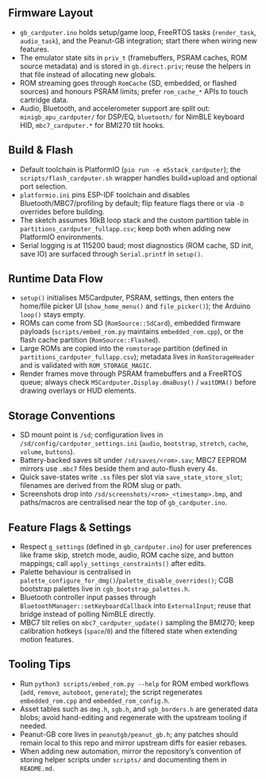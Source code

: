 ## Firmware Layout
- `gb_cardputer.ino` holds setup/game loop, FreeRTOS tasks (`render_task`, `audio_task`), and the Peanut-GB integration; start there when wiring new features.
- The emulator state sits in `priv_t` (framebuffers, PSRAM caches, ROM source metadata) and is stored in `gb.direct.priv`; reuse the helpers in that file instead of allocating new globals.
- ROM streaming goes through `RomCache` (SD, embedded, or flashed sources) and honours PSRAM limits; prefer `rom_cache_*` APIs to touch cartridge data.
- Audio, Bluetooth, and accelerometer support are split out: `minigb_apu_cardputer/` for DSP/EQ, `bluetooth/` for NimBLE keyboard HID, `mbc7_cardputer.*` for BMI270 tilt hooks.

## Build & Flash
- Default toolchain is PlatformIO (`pio run -e m5stack_cardputer`); the `scripts/flash_cardputer.sh` wrapper handles build+upload and optional port selection.
- `platformio.ini` pins ESP-IDF toolchain and disables Bluetooth/MBC7/profiling by default; flip feature flags there or via `-D` overrides before building.
- The sketch assumes 16kB loop stack and the custom partition table in `partitions_cardputer_fullapp.csv`; keep both when adding new PlatformIO environments.
- Serial logging is at 115200 baud; most diagnostics (ROM cache, SD init, save IO) are surfaced through `Serial.printf` in `setup()`.

## Runtime Data Flow
- `setup()` initialises M5Cardputer, PSRAM, settings, then enters the home/file picker UI (`show_home_menu()` and `file_picker()`); the Arduino `loop()` stays empty.
- ROMs can come from SD (`RomSource::SdCard`), embedded firmware payloads (`scripts/embed_rom.py` maintains `embedded_rom.cpp`), or the flash cache partition (`RomSource::Flashed`).
- Large ROMs are copied into the `romstorage` partition (defined in `partitions_cardputer_fullapp.csv`); metadata lives in `RomStorageHeader` and is validated with `ROM_STORAGE_MAGIC`.
- Render frames move through PSRAM framebuffers and a FreeRTOS queue; always check `M5Cardputer.Display.dmaBusy()` / `waitDMA()` before drawing overlays or HUD elements.

## Storage Conventions
- SD mount point is `/sd`; configuration lives in `/sd/config/cardputer_settings.ini` (`audio`, `bootstrap`, `stretch`, `cache`, `volume`, `buttons`).
- Battery-backed saves sit under `/sd/saves/<rom>.sav`; MBC7 EEPROM mirrors use `.mbc7` files beside them and auto-flush every 4s.
- Quick save-states write `.ss` files per slot via `save_state_store_slot`; filenames are derived from the ROM slug or path.
- Screenshots drop into `/sd/screenshots/<rom>_<timestamp>.bmp`, and paths/macros are centralised near the top of `gb_cardputer.ino`.

## Feature Flags & Settings
- Respect `g_settings` (defined in `gb_cardputer.ino`) for user preferences like frame skip, stretch mode, audio, ROM cache size, and button mappings; call `apply_settings_constraints()` after edits.
- Palette behaviour is centralised in `palette_configure_for_dmg()`/`palette_disable_overrides()`; CGB bootstrap palettes live in `cgb_bootstrap_palettes.h`.
- Bluetooth controller input passes through `BluetoothManager::setKeyboardCallback` into `ExternalInput`; reuse that bridge instead of polling NimBLE directly.
- MBC7 tilt relies on `mbc7_cardputer_update()` sampling the BMI270; keep calibration hotkeys (`space`/`0`) and the filtered state when extending motion features.

## Tooling Tips
- Run `python3 scripts/embed_rom.py --help` for ROM embed workflows (`add`, `remove`, `autoboot`, `generate`); the script regenerates `embedded_rom.cpp` and `embedded_rom_config.h`.
- Asset tables such as `dmg.h`, `sgb.h`, and `sgb_borders.h` are generated data blobs; avoid hand-editing and regenerate with the upstream tooling if needed.
- Peanut-GB core lives in `peanutgb/peanut_gb.h`; any patches should remain local to this repo and mirror upstream diffs for easier rebases.
- When adding new automation, mirror the repository’s convention of storing helper scripts under `scripts/` and documenting them in `README.md`.

